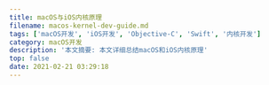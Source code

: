 ```yaml
---
title: macOS与iOS内核原理
filename: macos-kernel-dev-guide.md
tags: ['macOS开发', 'iOS开发', 'Objective-C', 'Swift', '内核开发']
category: macOS开发
description: '本文摘要: 本文详细总结macOS和iOS内核原理'
top: false
date: 2021-02-21 03:29:18
---
```

